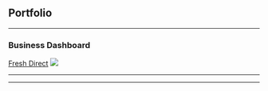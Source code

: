 ## Portfolio

---

### Business Dashboard

[Fresh Direct](/sample_page)
<img src="images/FD_thumbnail.png?raw=true"/>


---




---
<!-- Remove above link if you don't want to attibute -->
